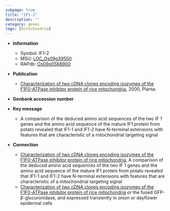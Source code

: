 ```yaml
---
subpage: true
title: "IF1-2"
description: ""
category: genes
tags: [mitochondria]
---
```


* **Information**  
    + Symbol: IF1-2  
    + MSU: [LOC_Os09g39550](http://rice.plantbiology.msu.edu/cgi-bin/ORF_infopage.cgi?orf=LOC_Os09g39550)  
    + RAPdb: [Os09g0568900](http://rapdb.dna.affrc.go.jp/viewer/gbrowse_details/irgsp1?name=Os09g0568900)  

* **Publication**  
    + [Characterization of two cDNA clones encoding isozymes of the F1F0-ATPase inhibitor protein of rice mitochondria](http://www.ncbi.nlm.nih.gov/pubmed?term=Characterization+of+two+cDNA+clones+encoding+isozymes+of+the+F1F0-ATPase+inhibitor+protein+of+rice+mitochondria%5BTitle%5D), 2000, Planta.

* **Genbank accession number**  

* **Key message**  
    + A comparison of the deduced amino acid sequences of the two IF 1 genes and the amino acid sequence of the mature IF1 protein from potato revealed that IF1-1 and IF1-2 have N-terminal extensions with features that are characteristic of a mitochondrial targeting signal

* **Connection**  
    + [Characterization of two cDNA clones encoding isozymes of the F1F0-ATPase inhibitor protein of rice mitochondria](http://www.ncbi.nlm.nih.gov/pubmed?term=Characterization+of+two+cDNA+clones+encoding+isozymes+of+the+F1F0-ATPase+inhibitor+protein+of+rice+mitochondria%5BTitle%5D), A comparison of the deduced amino acid sequences of the two IF 1 genes and the amino acid sequence of the mature IF1 protein from potato revealed that IF1-1 and IF1-2 have N-terminal extensions with features that are characteristic of a mitochondrial targeting signal
    + [Characterization of two cDNA clones encoding isozymes of the F1F0-ATPase inhibitor protein of rice mitochondria](GFP) or the fused GFP-β-glucuronidase, and expressed transiently in onion or dayflower epidermal cells



